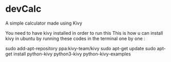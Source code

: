 # devCalc
A simple calculator made using Kivy

You need to have kivy installed in order to run this 
This is how u can install kivy in ubuntu by running these codes in the terminal one by one :

sudo add-apt-repository ppa:kivy-team/kivy 
sudo apt-get update 
sudo apt-get install python-kivy python3-kivy python-kivy-examples 
